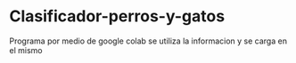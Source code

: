 # Clasificador-perros-y-gatos
Programa por medio de google colab se utiliza la informacion y se carga en el mismo
